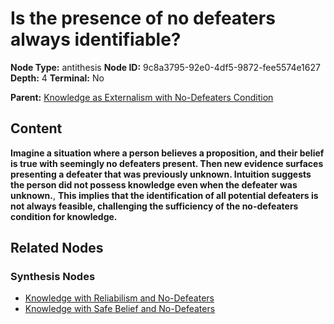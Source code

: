 # Is the presence of no defeaters always identifiable?

**Node Type:** antithesis
**Node ID:** 9c8a3795-92e0-4df5-9872-fee5574e1627
**Depth:** 4
**Terminal:** No

**Parent:** [Knowledge as Externalism with No-Defeaters Condition](knowledge-as-externalism-with-no-defeaters-condition-synthesis-442a7a42-5882-4e24-ad6d-fc71efb36192.md)

## Content

**Imagine a situation where a person believes a proposition, and their belief is true with seemingly no defeaters present. Then new evidence surfaces presenting a defeater that was previously unknown. Intuition suggests the person did not possess knowledge even when the defeater was unknown.**, **This implies that the identification of all potential defeaters is not always feasible, challenging the sufficiency of the no-defeaters condition for knowledge.**

## Related Nodes

### Synthesis Nodes

- [Knowledge with Reliabilism and No-Defeaters](knowledge-with-reliabilism-and-no-defeaters-synthesis-2ff395f1-c76d-4dc3-9700-3dc163c6858c.md)
- [Knowledge with Safe Belief and No-Defeaters](knowledge-with-safe-belief-and-no-defeaters-synthesis-4c8d0ef1-60e5-4384-ad20-0cc7ff31be84.md)
